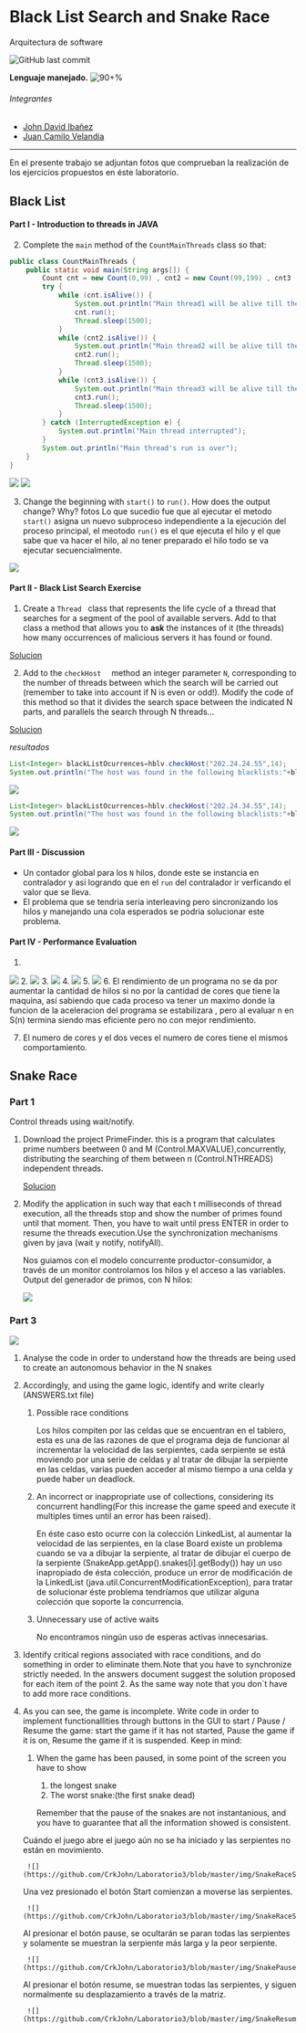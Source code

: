 # Black List Search and Snake Race
Arquitectura de software


![GitHub last commit](https://img.shields.io/github/last-commit/CrkJohn/Laboratorio3.svg?style=for-the-badge)

**Lenguaje manejado.**     ![90+%]( https://img.shields.io/github/languages/top/crkJohn/Laboratorio3.svg?style=for-the-badge&colorB=blue)

###### Integrantes
- [John David Ibañez](https://github.com/CrkJohn)
- [Juan Camilo Velandia](https://github.com/jcamilovelandiab)
------------

En el presente trabajo se adjuntan fotos que comprueban la realización de los ejercicios propuestos en éste laboratorio.

## Black List
#### Part I - Introduction to threads in JAVA
2. Complete the ```main``` method of the ```CountMainThreads``` class so that: 

```java
public class CountMainThreads {
	public static void main(String args[]) {
		Count cnt = new Count(0,99) , cnt2 = new Count(99,199) , cnt3  = new Count(200,299);
		try {
			while (cnt.isAlive()) {
				System.out.println("Main thread1 will be alive till the child thread is live");
				cnt.run();
				Thread.sleep(1500);
			}
			while (cnt2.isAlive()) {
				System.out.println("Main thread2 will be alive till the child thread is live");
				cnt2.run();
				Thread.sleep(1500);
			}
			while (cnt3.isAlive()) {
				System.out.println("Main thread3 will be alive till the child thread is live");
				cnt3.run();
				Thread.sleep(1500);
			}
		} catch (InterruptedException e) {
			System.out.println("Main thread interrupted");
		}
		System.out.println("Main thread's run is over");
	}
}
```
![](https://github.com/CrkJohn/Laboratorio3/blob/master/Foticos/PartI-2.PNG)
![](https://github.com/CrkJohn/Laboratorio3/blob/master/Foticos/PartI-2.2.PNG)


3. Change the beginning with ```start()```  to ```run()```. How does the output change? Why?
fotos
Lo que sucedio fue que al ejecutar el metodo ```start()``` asigna un nuevo subproceso independiente a la ejecución del proceso principal, el meotodo ```run()```  es el que ejecuta el hilo y el que sabe que va hacer el hilo, al no tener preparado el hilo todo  se va ejecutar secuencialmente.

![](https://github.com/CrkJohn/Laboratorio3/blob/master/Foticos/PartI-3.PNG)

#### Part II - Black List Search Exercise
1. Create a  ```Thread ``` class that represents the life cycle of a thread that searches for a segment of the pool of available servers. Add to that class a method that allows you to **ask** the instances of it (the threads) how many occurrences of malicious servers it has found or found.

 [Solucion](https://github.com/CrkJohn/Laboratorio3/blob/master/src/main/java/edu/eci/arsw/threads/LifeCycleThread.java)
 
2. Add to the   ```checkHost  ``` method an integer parameter   ```N```, corresponding to the number of threads between which the search will be carried out (remember to take into account if N is even or odd!). Modify the code of this method so that it divides the search space between the indicated N parts, and parallels the search through N threads... 

[Solucion ](https://github.com/CrkJohn/Laboratorio3/blob/master/src/main/java/edu/eci/arsw/blacklistvalidator/HostBlackListsValidator.java)

*resultados*
```java
List<Integer> blackListOcurrences=hblv.checkHost("202.24.24.55",14);
System.out.println("The host was found in the following blacklists:"+blackListOcurrences);
```
![](https://github.com/CrkJohn/Laboratorio3/blob/master/Foticos/resultadoBlackListVacia.PNG) 
```java 
List<Integer> blackListOcurrences=hblv.checkHost("202.24.34.55",14);
System.out.println("The host was found in the following blacklists:"+blackListOcurrences);
 ```
 
 ![](https://github.com/CrkJohn/Laboratorio3/blob/master/Foticos/resultadoBlackListLlena.PNG)


#### Part III - Discussion
- Un contador global para los ```N``` hilos, donde este se instancia en contralador y asi logrando que en el ```run```  del contralador ir verficando el valor que se lleva.
- El problema que se tendria seria  interleaving pero sincronizando los hilos y manejando una cola esperados se podria solucionar este problema.

#### Part IV - Performance Evaluation 
1.
![](https://github.com/CrkJohn/Laboratorio3/blob/master/Foticos/1Thread.PNG)
2.
![](https://github.com/CrkJohn/Laboratorio3/blob/master/Foticos/2Thread.PNG)
3.
![](https://github.com/CrkJohn/Laboratorio3/blob/master/Foticos/3Thread.PNG)
4.
![](https://github.com/CrkJohn/Laboratorio3/blob/master/Foticos/50Thread.PNG)
5. 
![](https://github.com/CrkJohn/Laboratorio3/blob/master/Foticos/100Thread.PNG)
6. El rendimiento de un programa no se da por aumentar la cantidad de hilos si no por la cantidad de cores que tiene la maquina, así sabiendo que cada proceso va tener un maximo donde la funcion de la aceleracion del programa se estabilizara , pero al evaluar n en S(n)
termina siendo mas eficiente pero no con mejor rendimiento.

7. El numero de cores y el dos veces el numero de cores tiene el mismos comportamiento.


## Snake Race

### Part 1
Control threads using wait/notify.
1. Download the project PrimeFinder. this is a program that calculates prime numbers beetween 0 and M (Control.MAXVALUE),concurrently, distributing the searching of them between n (Control.NTHREADS) independent threads.

	[Solucion](https://github.com/CrkJohn/Laboratorio3/blob/master/src/main/java/edu/eci/arsw/primefinder/Control.java)

2. Modify the application in such way that each t milliseconds of thread execution, all the threads stop and show the number of primes found until that moment. Then, you have to wait until press ENTER in order to resume the threads execution.Use the synchronization mechanisms given by java (wait y notify, notifyAll).

    Nos guiamos con el modelo concurrente productor-consumidor, a través de un monitor controlamos los hilos y el acceso a las variables.
    Output del generador de primos, con N hilos:
    
    ![](https://github.com/CrkJohn/Laboratorio3/blob/master/img/SnakeRacePart1_2_2.PNG)
    
    
### Part 3

![](https://github.com/CrkJohn/Laboratorio3/blob/master/img/SnakeRaceGame.PNG)

1. Analyse the code in order to understand how the threads are being used to create an autonomous behavior in the N snakes
2. Accordingly, and using the game logic, identify and write clearly (ANSWERS.txt file)
    1. Possible race conditions
    
        Los hilos compiten por las celdas que se encuentran en el tablero,
        esta es una de las razones de que el programa deja de funcionar
        al incrementar la velocidad de las serpientes, cada serpiente se está
        moviendo por una serie de celdas y al tratar de dibujar la serpiente
        en las celdas, varias pueden acceder al mismo tiempo a una celda y puede
        haber un deadlock.

    2. An incorrect or inappropriate use of collections, considering its concurrent handling(For this increase the game speed and execute it multiples times until an error has been raised).
    
        En éste caso esto ocurre con la colección LinkedList, al aumentar la velocidad de las serpientes, en la clase Board existe un problema cuando se va a dibujar la serpiente, al tratar de dibujar el cuerpo de la serpiente (SnakeApp.getApp().snakes[i].getBody()) hay un uso inapropiado de ésta colección, produce un error de modificación de la LinkedList (java.util.ConcurrentModificationException), para tratar de solucionar éste problema tendríamos que utilizar alguna colección que soporte la concurrencia.
    
    3. Unnecessary use of active waits
    
        No encontramos ningún uso de esperas activas innecesarias.
    
3. Identify critical regions associated with race conditions, and do something in order to eliminate them.Note that you have to synchronize strictly needed. In the answers document suggest the solution proposed for each item of the point 2. As the same way note that you don´t have to add more race conditions.

4. As you can see, the game is incomplete. Write code in order to implement functionallities through buttons in the GUI to start / Pause / Resume the game: start the game if it has not started, Pause the game if it is on, Resume the game if it is suspended. Keep in mind:

    1. When the game has been paused, in some point of the screen you have to show 
        1. the longest snake
        2. The worst snake:(the first snake  dead)
        
        Remember that the pause of the snakes are not instantanious, and you have to guarantee that all the information showed is 		consistent.
    
    Cuándo el juego abre el juego aún no se ha iniciado y las serpientes no están en movimiento.
    
    	![](https://github.com/CrkJohn/Laboratorio3/blob/master/img/SnakeRaceStart.PNG)
    
    Una vez presionado el botón Start comienzan a moverse las serpientes.
    
    	![](https://github.com/CrkJohn/Laboratorio3/blob/master/img/SnakeRaceStart2.PNG)
    
    Al presionar el botón pause, se ocultarán se paran todas las serpientes y solamente se muestran la serpiente más larga y la peor serpiente.
    
    	![](https://github.com/CrkJohn/Laboratorio3/blob/master/img/SnakePause.PNG)
    
    Al presionar el botón resume, se muestran todas las serpientes, y siguen
    normalmente su desplazamiento a través de la matriz.
    
    	![](https://github.com/CrkJohn/Laboratorio3/blob/master/img/SnakeResume.PNG)
	

